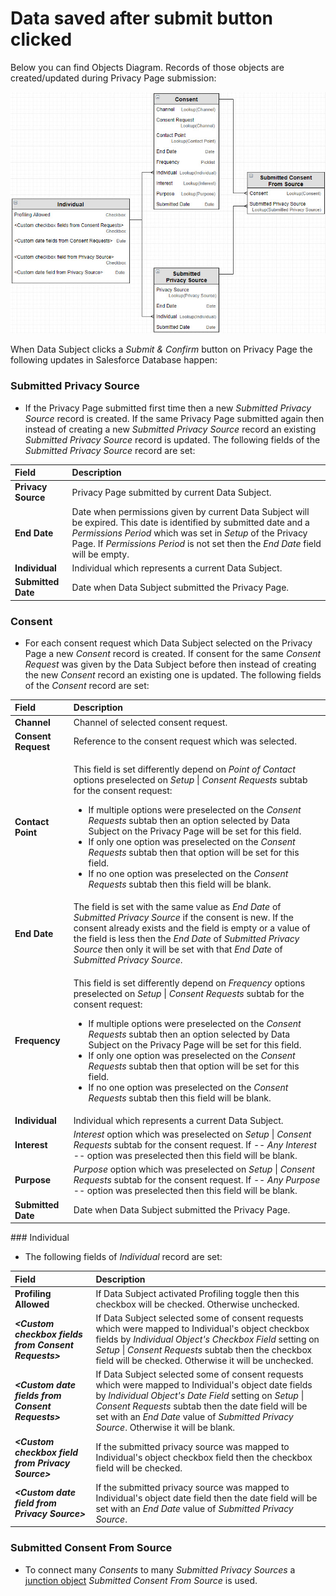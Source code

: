 # Data saved after submit button clicked

Below you can find Objects Diagram. Records of those objects are created/updated during Privacy Page submission:

![Objects and fields which are updated after Submit &amp; Confirm button clicked](../../.gitbook/assets/data-saved-after-submit-clicked%20%281%29.jpg)

When Data Subject clicks a _Submit & Confirm_ button on Privacy Page the following updates in Salesforce Database happen:

### Submitted Privacy Source

* If the Privacy Page submitted first time then a new _Submitted Privacy Source_ record is created. If the same Privacy Page submitted again then instead of creating a new _Submitted Privacy Source_ record an existing _Submitted Privacy Source_ record is updated. The following fields of the _Submitted Privacy Source_ record are set:

| Field | Description |
| :--- | :--- |
| **Privacy Source** | Privacy Page submitted by current Data Subject. |
| **End Date** | Date when permissions given by current Data Subject will be expired. This date is identified by submitted date and a _Permissions Period_ which was set in _Setup_ of the Privacy Page. If _Permissions Period_ is not set then the _End Date_ field will be empty. |
| **Individual** | Individual which represents a current Data Subject. |
| **Submitted Date** | Date when Data Subject submitted the Privacy Page. |

### Consent

* For each consent request which Data Subject selected on the Privacy Page a new _Consent_ record is created. If consent for the same _Consent Request_ was given by the Data Subject before then instead of creating the new _Consent_ record an existing one is updated. The following fields of the _Consent_ record are set:

<table>
  <thead>
    <tr>
      <th style="text-align:left">Field</th>
      <th style="text-align:left">Description</th>
    </tr>
  </thead>
  <tbody>
    <tr>
      <td style="text-align:left"><b>Channel</b>
      </td>
      <td style="text-align:left">Channel of selected consent request.</td>
    </tr>
    <tr>
      <td style="text-align:left"><b>Consent Request</b>
      </td>
      <td style="text-align:left">Reference to the consent request which was selected.</td>
    </tr>
    <tr>
      <td style="text-align:left"><b>Contact Point</b>
      </td>
      <td style="text-align:left">
        <p>This field is set differently depend on <em>Point of Contact</em> options
          preselected on <em>Setup</em> | <em>Consent Requests</em> subtab for the consent
          request:</p>
        <ul>
          <li>If multiple options were preselected on the <em>Consent Requests</em> subtab
            then an option selected by Data Subject on the Privacy Page will be set
            for this field.</li>
          <li>If only one option was preselected on the <em>Consent Requests</em> subtab
            then that option will be set for this field.</li>
          <li>If no one option was preselected on the <em>Consent Requests</em> subtab
            then this field will be blank.</li>
        </ul>
      </td>
    </tr>
    <tr>
      <td style="text-align:left"><b>End Date</b>
      </td>
      <td style="text-align:left">The field is set with the same value as <em>End Date</em> of <em>Submitted Privacy Source</em> if
        the consent is new. If the consent already exists and the field is empty
        or a value of the field is less then the <em>End Date</em> of <em>Submitted Privacy Source</em> then
        only it will be set with that <em>End Date</em> of <em>Submitted Privacy Source</em>.</td>
    </tr>
    <tr>
      <td style="text-align:left"><b>Frequency</b>
      </td>
      <td style="text-align:left">
        <p>This field is set differently depend on <em>Frequency</em> options preselected
          on <em>Setup</em> | <em>Consent Requests</em> subtab for the consent request:</p>
        <ul>
          <li>If multiple options were preselected on the <em>Consent Requests</em> subtab
            then an option selected by Data Subject on the Privacy Page will be set
            for this field.</li>
          <li>If only one option was preselected on the <em>Consent Requests</em> subtab
            then that option will be set for this field.</li>
          <li>If no one option was preselected on the <em>Consent Requests</em> subtab
            then this field will be blank.</li>
        </ul>
      </td>
    </tr>
    <tr>
      <td style="text-align:left"><b>Individual</b>
      </td>
      <td style="text-align:left">Individual which represents a current Data Subject.</td>
    </tr>
    <tr>
      <td style="text-align:left"><b>Interest</b>
      </td>
      <td style="text-align:left"><em>Interest</em> option which was preselected on <em>Setup</em> | <em>Consent Requests</em> subtab
        for the consent request. If <em>-- Any Interest --</em> option was preselected
        then this field will be blank.</td>
    </tr>
    <tr>
      <td style="text-align:left"><b>Purpose</b>
      </td>
      <td style="text-align:left"><em>Purpose</em> option which was preselected on <em>Setup</em> | <em>Consent Requests</em> subtab
        for the consent request. If <em>-- Any Purpose --</em> option was preselected
        then this field will be blank.</td>
    </tr>
    <tr>
      <td style="text-align:left"><b>Submitted Date</b>
      </td>
      <td style="text-align:left">Date when Data Subject submitted the Privacy Page.</td>
    </tr>
  </tbody>
</table>### Individual

* The following fields of _Individual_ record are set:

| Field | Description |
| :--- | :--- |
| **Profiling Allowed** | If Data Subject activated Profiling toggle then this checkbox will be checked. Otherwise unchecked. |
|  _**&lt;Custom checkbox fields from Consent Requests&gt;**_ | If Data Subject selected some of consent requests which were mapped to Individual's object checkbox fields by _Individual Object's Checkbox Field_ setting on _Setup_ \| _Consent Requests_ subtab then the checkbox field will be checked. Otherwise it will be unchecked. |
|  _**&lt;Custom date fields from Consent Requests&gt;**_ | If Data Subject selected some of consent requests which were mapped to Individual's object date fields by _Individual Object's Date Field_ setting on _Setup_ \| _Consent Requests_ subtab then the date field will be set with an _End Date_ value of _Submitted Privacy Source_. Otherwise it will be blank. |
| _**&lt;Custom checkbox field from Privacy Source&gt;**_ | If the submitted privacy source was mapped to Individual's object checkbox field then the checkbox field will be checked. |
| _**&lt;Custom date field from Privacy Source&gt;**_ | If the submitted privacy source was mapped to Individual's object date field then the date field will be set with an _End Date_ value of _Submitted Privacy Source_. |

### Submitted Consent From Source

* To connect many _Consents_ to many _Submitted Privacy Sources_ a [junction object](https://help.salesforce.com/articleView?id=relationships_manytomany.htm) _Submitted Consent From Source_ is used.

